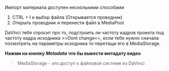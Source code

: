 Импорт материала доступен несколькими способами
1. CTRL + I и выбор файла (Открывается проводник)
2. Открыть проводник и перенести файл в MediaPool

DaVinci тебя спросит про то, подстроить ли частоту кадров проекта под частоту кадра исходника >>Dont change<<, если тебе нужно сначала посмотреть на параметры исходника то перетащи его в MediaStorage.

**Нажми на кнопку *Metadata* что бы вывести метадату видео**

> MediaStorage - это доступ к файловой системе из DaVinci

